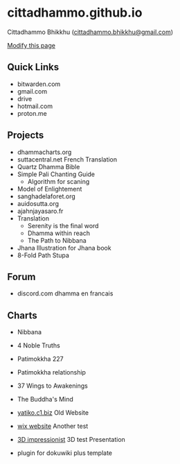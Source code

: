# cittadhammo.github.io
Cittadhammo Bhikkhu (cittadhammo.bhikkhu@gmail.com)

[Modify this page](https://github.com/cittadhammo/cittadhammo.github.io/edit/main/README.md)

## Quick Links

- bitwarden.com
- gmail.com
- drive
- hotmail.com
- proton.me

## Projects

- dhammacharts.org
- suttacentral.net French Translation
- Quartz Dhamma Bible
- Simple Pali Chanting Guide 
  - Algorithm for scaning
- Model of Enlightement
- sanghadelaforet.org
- auidosutta.org
- ajahnjayasaro.fr
- Translation
  - Serenity is the final word
  - Dhamma within reach
  - The Path to Nibbana
- Jhana Illustration for Jhana book
- 8-Fold Path Stupa

## Forum

- discord.com dhamma en francais


## Charts

- Nibbana
- 4 Noble Truths
- Patimokkha 227
- Patimokkha relationship
- 37 Wings to Awakenings
- The Buddha's Mind


- [yatiko.c1.biz](http://yatiko.c1.biz/) Old Website
- [wix website](https://guydelacombe8.wixsite.com/monsite) Another test
- [3D impressionist](http://fractal11.c1.biz/#/pr%C3%A9sentation) 3D test Presentation
- plugin for dokuwiki plus template




